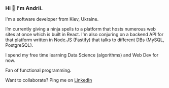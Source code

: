 ### Hi 👋 I'm Andrii.

I'm a software developer from Kiev, Ukraine.

I’m currently giving a ninja spells to a platform that hosts numerous web sites at once which is built in React.
I'm also conjuring on a backend API for that platform written in Node.JS (Fastify) that talks to different DBs (MySQL, PostgreSQL).

I spend my free time learning Data Science (algorithms) and Web Dev for now.

Fan of functional programming.

Want to collaborate? Ping me on [LinkedIn](https://www.linkedin.com/in/achernen/)
<!--
**andriichern/andriichern** is a ✨ _special_ ✨ repository because its `README.md` (this file) appears on your GitHub profile.
